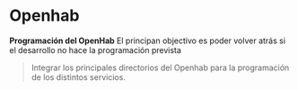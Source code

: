 # Openhab

**Programación del OpenHab**
El principan objectivo es poder volver atrás si el desarrollo no hace la programación prevista
> Integrar los principales directorios del Openhab para la programación de los distintos servicios.
